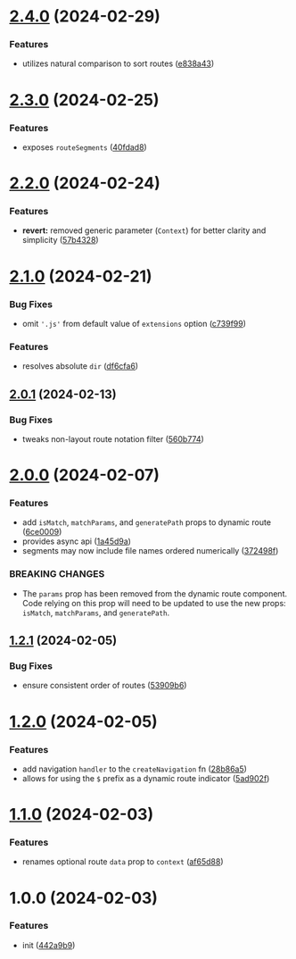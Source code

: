 # [2.4.0](https://github.com/bent10/headless-route/compare/v2.3.0...v2.4.0) (2024-02-29)


### Features

* utilizes natural comparison to sort routes ([e838a43](https://github.com/bent10/headless-route/commit/e838a4371dfa89ed57c514ef5d2b747fe860df9c))

# [2.3.0](https://github.com/bent10/headless-route/compare/v2.2.0...v2.3.0) (2024-02-25)


### Features

* exposes `routeSegments` ([40fdad8](https://github.com/bent10/headless-route/commit/40fdad8e6a42a814e1b5daa26d90b011136274d0))

# [2.2.0](https://github.com/bent10/headless-route/compare/v2.1.0...v2.2.0) (2024-02-24)


### Features

* **revert:** removed generic parameter (`Context`) for better clarity and simplicity ([57b4328](https://github.com/bent10/headless-route/commit/57b432821a304f1e949526747beff33a49fedbd7))

# [2.1.0](https://github.com/bent10/headless-route/compare/v2.0.1...v2.1.0) (2024-02-21)


### Bug Fixes

* omit `'.js'` from default value of `extensions` option ([c739f99](https://github.com/bent10/headless-route/commit/c739f99052b839e31da2e7d04b31532b7a8ebe3d))


### Features

* resolves absolute `dir` ([df6cfa6](https://github.com/bent10/headless-route/commit/df6cfa6dd60db7041bd81e9ad0b2d37cf7cc165f))

## [2.0.1](https://github.com/bent10/headless-route/compare/v2.0.0...v2.0.1) (2024-02-13)


### Bug Fixes

* tweaks non-layout route notation filter ([560b774](https://github.com/bent10/headless-route/commit/560b7741589a13bb3f3264033184a9d36f04ced2))

# [2.0.0](https://github.com/bent10/headless-route/compare/v1.2.1...v2.0.0) (2024-02-07)


### Features

* add `isMatch`, `matchParams`, and `generatePath` props to dynamic route ([6ce0009](https://github.com/bent10/headless-route/commit/6ce0009d96022e6d18b478e003c09c968d7ad96f))
* provides async api ([1a45d9a](https://github.com/bent10/headless-route/commit/1a45d9ae0b4d964866db39c9ce51d51e57925cd5))
* segments may now include file names ordered numerically ([372498f](https://github.com/bent10/headless-route/commit/372498f6a7d6404dc7feff2a868c2b0580890b4d))


### BREAKING CHANGES

* The `params` prop has been removed from the dynamic route component. Code relying
on this prop will need to be updated to use the new props: `isMatch`, `matchParams`, and
`generatePath`.

## [1.2.1](https://github.com/bent10/headless-route/compare/v1.2.0...v1.2.1) (2024-02-05)


### Bug Fixes

* ensure consistent order of routes ([53909b6](https://github.com/bent10/headless-route/commit/53909b6c947ff9a769ba69d7acbce1597e343f12))

# [1.2.0](https://github.com/bent10/headless-route/compare/v1.1.0...v1.2.0) (2024-02-05)


### Features

* add navigation `handler` to the `createNavigation` fn ([28b86a5](https://github.com/bent10/headless-route/commit/28b86a57a3213909d0b969e62b8e44115e1cca2e))
* allows for using the `$` prefix as a dynamic route indicator ([5ad902f](https://github.com/bent10/headless-route/commit/5ad902f060564b34249272bec0db4a660cff8e1a))

# [1.1.0](https://github.com/bent10/headless-route/compare/v1.0.0...v1.1.0) (2024-02-03)


### Features

* renames optional route `data` prop to `context` ([af65d88](https://github.com/bent10/headless-route/commit/af65d88b7624edb7d3f83e5e5eff0d43c54fdf62))

# 1.0.0 (2024-02-03)


### Features

* init ([442a9b9](https://github.com/bent10/headless-route/commit/442a9b9e7efc4f97bfd7235fb21ad2b2f1b3f2f5))
